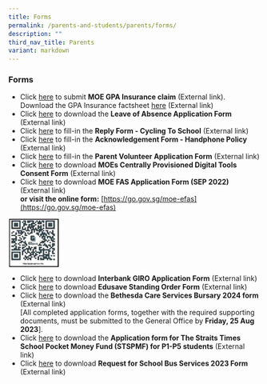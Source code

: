 ```yaml
---
title: Forms
permalink: /parents-and-students/parents/forms/
description: ""
third_nav_title: Parents
variant: markdown
---
```

### **Forms**

*  Click [here](https://www.income.com.sg/group-insurance-for-schools-and-centres-and-moe/group-personal-accident-for-students) to submit **MOE GPA Insurance claim** (External link). <br>Download the GPA Insurance factsheet [here](https://drive.google.com/file/d/1olB9ux_OBNsY6dw7ArinsXURpXy9XYED/view?usp=sharing) (External link)
*   Click [here](https://drive.google.com/file/d/1_DbkIFVPBJmOoo_VIJqPULpBl8UvabJ5/view) to download the **Leave of Absence Application Form** (External link)
*   Click [here](https://form.gov.sg/658e4b0f0628120011eb47f0) to fill-in the **Reply Form - Cycling To School** (External link)
*   Click [here](https://form.gov.sg/658e43213412300011729138) to fill-in the **Acknowledgement Form - Handphone Policy** (External link)
*   Click [here](https://form.gov.sg/634f7b32d25d7f0012ff9f93) to fill-in the **Parent Volunteer Application Form** (External link)
*   Click [here](https://drive.google.com/file/d/10GgJYA4AzGqNVvSQou3ZM87Sx6qtNnyO/view) to download **MOEs Centrally Provisioned Digital Tools Consent Form** (External link)
*   Click [here](https://drive.google.com/file/d/1uLPhNXXhnJWm3tYGBanYwzUbO4SmA3rB/view) to download **MOE FAS Application Form (SEP 2022)** (External link) <br>**or visit the online form:** [https://go.gov.sg/moe-efas](https://go.gov.sg/moe-efas)

<img align="left" style="width:20%" src="/images/Parent/Form/formsqr.png">
<br clear="left">

*   Click [here](https://drive.google.com/file/d/1zTvhns3m7FHupjpyLO6UQypf_9WGPFDq/view) to download **Interbank GIRO Application Form** (External link)
*   Click [here](https://drive.google.com/file/d/1LNV_xMMB4fvwl6UWeh8oR87MQ2W5vcWs/view?) to download **Edusave Standing Order Form** (External link)
* Click [here](https://drive.google.com/file/d/1Td-CpserxDgKpS3Z5Qfp0ouEFvGAsFy1/view) to download the **Bethesda Care Services Bursary 2024 form** (External link)<br>[All completed application forms, together with the required supporting documents, must be submitted to the General Office by **Friday, 25 Aug 2023**].<br>
* Click [here](https://drive.google.com/file/d/1mIuEIq0_1h0K6KxZwrpjU58E2qyDEYqa/) to download the **Application form for The Straits Times School Pocket Money Fund (STSPMF) for P1-P5 students** (External link)
*   Click [here](https://drive.google.com/file/d/1qnc8Kmu379RGQILT6lSl9yHFZNIABv6r/view) to download **Request for School Bus Services 2023 Form**  (External link)